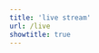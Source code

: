 ```yaml
---
title: 'live stream'
url: /live
showtitle: true
---
```

<!-- <iframe src="httpsz://telegram.dog/s/shubhamcore"></iframe> -->
<script async src="https://telegram.org/js/telegram-widget.js?21" data-telegram-discussion="shubhamcore/48" data-comments-limit="50"></script>